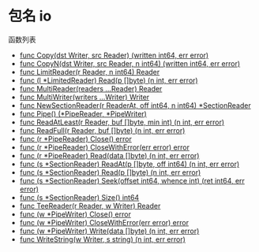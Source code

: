 # 包名  io

函数列表

- [func Copy(dst Writer, src Reader) (written int64, err error)](Copy.md)
- [func CopyN(dst Writer, src Reader, n int64) (written int64, err error)](CopyN.md)
- [func LimitReader(r Reader, n int64) Reader](LimitReader.md)
- [func (l *LimitedReader) Read(p []byte) (n int, err error)](LimitReader.Read.md)
- [func MultiReader(readers ...Reader) Reader](MultiReader.md)
- [func MultiWriter(writers ...Writer) Writer](MultiWriter.md)
- [func NewSectionReader(r ReaderAt, off int64, n int64) *SectionReader](NewSectionReade.mdr)
- [func Pipe() (*PipeReader, *PipeWriter)](Pipe.md)
- [func ReadAtLeast(r Reader, buf []byte, min int) (n int, err error)](ReadAtLeast.md)
- [func ReadFull(r Reader, buf []byte) (n int, err error)](ReadFull.md)
- [func (r *PipeReader) Close() error](PipeReader.Close.md)
- [func (r *PipeReader) CloseWithError(err error) error](PipeReader.CloseWithError.md)
- [func (r *PipeReader) Read(data []byte) (n int, err error)](PipeReader.Read.md)
- [func (s *SectionReader) ReadAt(p []byte, off int64) (n int, err error)](SectionReader.ReadAt.md)
- [func (s *SectionReader) Read(p []byte) (n int, err error)](SectionReader.Read.md)
- [func (s *SectionReader) Seek(offset int64, whence int) (ret int64, err error)](SectionReader.Seek.md)
- [func (s *SectionReader) Size() int64](SectionReader.Size.md)
- [func TeeReader(r Reader, w Writer) Reader](TeeReader.Read.md)
- [func (w *PipeWriter) Close() error](PipeWriter.Close.md)
- [func (w *PipeWriter) CloseWithError(err error) error](PipeWriter.CloseWithError.md)
- [func (w *PipeWriter) Write(data []byte) (n int, err error)](PipeWriter.Write.md)
- [func WriteString(w Writer, s string) (n int, err error)](WriteString.md)

